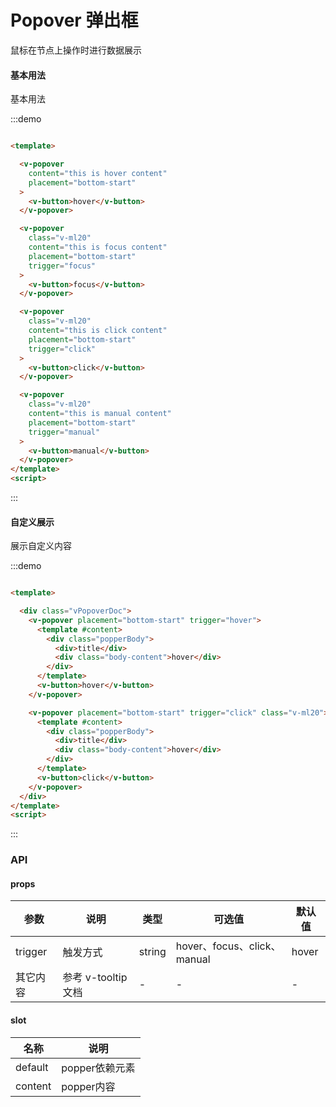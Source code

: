 # Popover 弹出框

鼠标在节点上操作时进行数据展示

#### 基本用法

基本用法

:::demo

```html

<template>

  <v-popover
    content="this is hover content"
    placement="bottom-start"
  >
    <v-button>hover</v-button>
  </v-popover>

  <v-popover
    class="v-ml20"
    content="this is focus content"
    placement="bottom-start"
    trigger="focus"
  >
    <v-button>focus</v-button>
  </v-popover>

  <v-popover
    class="v-ml20"
    content="this is click content"
    placement="bottom-start"
    trigger="click"
  >
    <v-button>click</v-button>
  </v-popover>

  <v-popover
    class="v-ml20"
    content="this is manual content"
    placement="bottom-start"
    trigger="manual"
  >
    <v-button>manual</v-button>
  </v-popover>
</template>
<script>
```

:::

#### 自定义展示

展示自定义内容

:::demo

```html

<template>

  <div class="vPopoverDoc">
    <v-popover placement="bottom-start" trigger="hover">
      <template #content>
        <div class="popperBody">
          <div>title</div>
          <div class="body-content">hover</div>
        </div>
      </template>
      <v-button>hover</v-button>
    </v-popover>

    <v-popover placement="bottom-start" trigger="click" class="v-ml20">
      <template #content>
        <div class="popperBody">
          <div>title</div>
          <div class="body-content">hover</div>
        </div>
      </template>
      <v-button>click</v-button>
    </v-popover>
  </div>
</template>
<script>
```

:::

### API

#### props

| 参数      | 说明          | 类型      | 可选值                           | 默认值  |
|---------- |-------------- |---------- |--------------------------------  |-------- |
| trigger | 触发方式 | string | hover、focus、click、manual | hover |
| 其它内容  | 参考 v-tooltip文档 | - | - | - |

#### slot

| 名称 | 说明 |
|---------- |-------- |
| default | popper依赖元素 |
| content | popper内容 |

